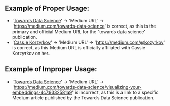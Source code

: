## Example of Proper Usage:
* '[Towards Data Science](https://golden.com/wiki/Towards_Data_Science-4NWXRJZ)' -> 'Medium URL' -> 'https://medium.com/towards-data-science' is correct, as this is the primary and official Medium URL for the 'towards data science' publication.
* '[Cassie Korzyrkov](https://golden.com/wiki/Cassie_Korzyrkov-ZYAKBE8)' -> 'Medium URL' -> 'https://medium.com/@kozyrkov' is correct, as this Medium URL is officially affiliated with Cassie Korzyrkov on her. 

## Example of Improper Usage:
* '[Towards Data Science](https://golden.com/wiki/Towards_Data_Science-4NWXRJZ)' -> 'Medium URL' -> 'https://medium.com/towards-data-science/visualizing-your-embeddings-4c79332581a9' is incorrect, as this is a link to a specific Medium article published by the Towards Data Science publication.
